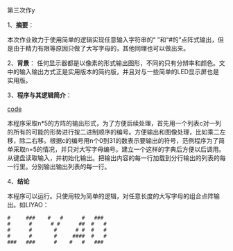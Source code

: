 


第三次作y 

1、**摘要**：

 本次作业致力于使用简单的逻辑实现任意输入字符串的“ ”和“#的”点阵式输出，但是由于精力有限等原因只做了大写字母的，其他同理也可以做出来。
 
 2、**背景**：
 任何显示器都是以像素的形式输出图形，不同的只有分辨率和颜色。文中的输入输出方式正是实用版本的简约版，并且对与一些简单的LED显示屏也是
 实用版。

3、**程序与其逻辑简介**：

[code](https://raw.githubusercontent.com/Neoofchina/computationalphysics_N2013301020048/master/program/%20fangzheng.py)

本程序采取n*5的方阵的输出形式，为了方便后续处理，首先用一个列表c对一列的所有的可能的形势进行按二进制顺序的编号。方便输出和图像处理，比如乘二左移，除二右移。根据c的编号用n个0到31的数表示要输出的符号，范例程序为了简单采取n=5的情况，并只对大写字母编号。建立一个这样的字典后方便以后调用。从键盘读取输入，并初始化输出。把输出内容的每一行加载到分行输出的列表的每一行里。分别输出输出列表的每一行。

4、**结论**

本程序可以运行。只使用较为简单的逻辑，对任意长度的大写字母的组合点阵输出。如LIYAO：

    #     ###    #   #      #   ### 
    #      #      # #      ##  #   #
    #      #       #      # #  #   #
    #      #       #     ####  #   #
    ###   ###      #    #   #   ### 
>>> 


